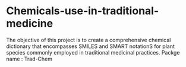 # Chemicals-use-in-traditional-medicine
The objective of this project is to create a comprehensive chemical dictionary that encompasses SMILES and SMART notationS for plant species commonly employed in traditional medicinal practices.
Packge name : Trad-Chem
